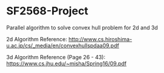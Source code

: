 # SF2568-Project
Parallel algorithm to solve convex hull problem for 2d and 3d

2d Algorithm Reference: http://www.cs.hiroshima-u.ac.jp/cs/_media/en/convexhullspdaa09.pdf

3d Algorithm Reference (Page 26 - 43): https://www.cs.jhu.edu/~misha/Spring16/09.pdf 
